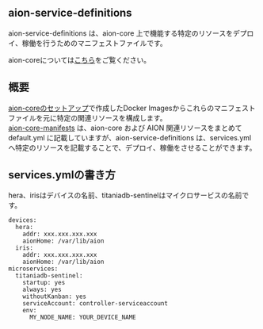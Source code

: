 ## **aion-service-definitions** 
aion-service-definitions は、aion-core 上で機能する特定のリソースをデプロイ、稼働を行うためのマニフェストファイルです。  

aion-coreについては[こちら](https://github.com/latonaio/aion-core)をご覧ください。  

## 概要  
[aion-coreのセットアップ](https://github.com/latonaio/aion-core)で作成したDocker Imagesからこれらのマニフェストファイルを元に特定の関連リソースを構成します。  
[aion-core-manifests](https://github.com/latonaio/aion-core-manifests) は、aion-core および AION 関連リソースをまとめてdefault.yml に記載していますが、aion-service-definitions は、services.yml へ特定のリソースを記載することで、デプロイ、稼働をさせることができます。  

## services.ymlの書き方  
hera、irisはデバイスの名前、titaniadb-sentinelはマイクロサービスの名前です。

```
devices:
  hera:
    addr: xxx.xxx.xxx.xxx
    aionHome: /var/lib/aion
  iris:
    addr: xxx.xxx.xxx.xxx
    aionHome: /var/lib/aion
microservices:
  titaniadb-sentinel:
    startup: yes
    always: yes
    withoutKanban: yes
    serviceAccount: controller-serviceaccount
    env:
      MY_NODE_NAME: YOUR_DEVICE_NAME
```

